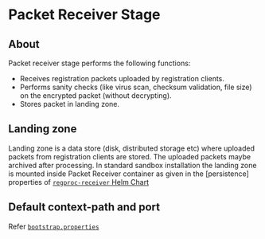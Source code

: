 # Packet Receiver Stage

## About

Packet receiver stage performs the following functions:
*  Receives registration packets uploaded by registration clients.
*  Performs sanity checks (like virus scan, checksum validation, file size) on the encrypted packet (without decrypting).
*  Stores packet in landing zone.

## Landing zone
Landing zone is a data store (disk, distributed storage etc) where uploaded packets from registration clients are stored. The uploaded packets maybe archived after processing. In standard sandbox installation the landing zone is mounted inside Packet Receiver container as given in the [persistence] properties of [`regproc-receiver` Helm Chart](https://github.com/mosip/mosip-helm/blob/1.2.0/charts/regproc-group1/values.yaml)

## Default context-path and port
Refer [`bootstrap.properties`](src/main/resources/bootstrap.properties)

